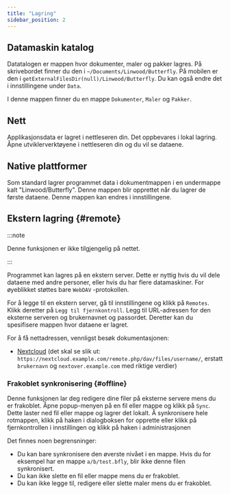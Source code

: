 ```yaml
---
title: "Lagring"
sidebar_position: 2
---
```


## Datamaskin katalog

Datatalogen er mappen hvor dokumenter, maler og pakker lagres. På skrivebordet finner du den i `~/Documents/Linwood/Butterfly`. På mobilen er den i `getExternalFilesDir(null)/Linwood/Butterfly`. Du kan også endre det i innstillingene under `Data`.

I denne mappen finner du en mappe `Dokumenter`, `Maler` og `Pakker`.

## Nett

Applikasjonsdata er lagret i nettleseren din. Det oppbevares i lokal lagring. Åpne utviklerverktøyene i nettleseren din og du vil se dataene.

## Native plattformer

Som standard lagrer programmet data i dokumentmappen i en undermappe kalt "Linwood/Butterfly". Denne mappen blir opprettet når du lagrer de første dataene. Denne mappen kan endres i innstillingene.

## Ekstern lagring {#remote}

:::note

Denne funksjonen er ikke tilgjengelig på nettet.

:::

Programmet kan lagres på en ekstern server. Dette er nyttig hvis du vil dele dataene med andre personer, eller hvis du har flere datamaskiner. For øyeblikket støttes bare `WebDAV` -protokollen.

For å legge til en ekstern server, gå til innstillingene og klikk på `Remotes`. Klikk deretter på `Legg til fjernkontroll`. Legg til URL-adressen for den eksterne serveren og brukernavnet og passordet. Deretter kan du spesifisere mappen hvor dataene er lagret.

For å få nettadressen, vennligst besøk dokumentasjonen:

* [Nextcloud](https://docs.nextcloud.com/server/latest/user_manual/en/files/access_webdav.html) (det skal se slik ut: `https://nextcloud.example.com/remote.php/dav/files/username/`, erstatt `brukernavn` og `nextover.example.com` med riktige verdier)

### Frakoblet synkronisering {#offline}

Denne funksjonen lar deg redigere dine filer på eksterne servere mens du er frakoblet. Åpne popup-menyen på en fil eller mappe og klikk på `Sync`. Dette laster ned fil eller mappe og lagrer det lokalt. Å synkronisere hele rotmappen, klikk på haken i dialogboksen for opprette eller klikk på fjernkontrollen i innstillingen og klikk på haken i administrasjonen

Det finnes noen begrensninger:

* Du kan bare synkronisere den øverste nivået i en mappe. Hvis du for eksempel har en mappe `a/b/test.bfly`, blir ikke denne filen synkronisert.
* Du kan ikke slette en fil eller mappe mens du er frakoblet.
* Du kan ikke legge til, redigere eller slette maler mens du er frakoblet.
